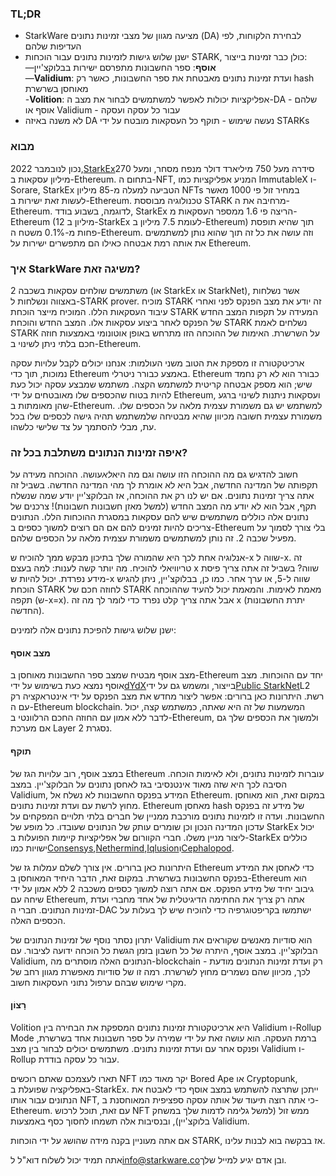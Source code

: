 ### TL;DR

* StarkWare מציעה מגוון של מצבי זמינות נתונים (DA) לבחירת הלקוחות, לפי העדיפות שלהם
* ישנן שלוש גישות לזמינות נתונים עבור הוכחות STARK, כולן כבר זמינות בייצור:\
  —**אוסף**: ספר החשבונות מתפרסם ישירות בבלוקצ'יין\
  —**Validium**: ועדת זמינות נתונים מאבטחת את ספר החשבונות, כאשר רק hash מאוחסן בשרשרת\
  -**Volition**: אפליקציות יכולות לאפשר למשתמשים לבחור את מצב ה-DA שלהם - אוסף או Validium - עבור כל עסקה ועסקה
* לא משנה באיזה DA נעשה שימוש - תוקף כל העסקאות מובטח על ידי STARKs

### מבוא

נכון לנובמבר 2022,[StarkEx](https://starkware.co/starkex/)סידרה מעל 750 מיליארד דולר מנפח מסחר, ומעל 270 מיליון עסקאות ב-Ethereum. בתחום ה-NFT, המניע אפליקציות כמו ImmutableX ו- Sorare, StarkEx הטביעה למעלה מ-85 מיליון NFTs במחיר זול פי 1000 מאשר לעשות זאת ישירות ב-Ethereum. טכנולוגיה מבוססת STARK מרחיבה את ה-Ethereum. לדוגמה, בשבוע בודד, StarkEx הריצה פי 1.6 ממספר העסקאות מ-Ethereum (12 מיליון ב-StarkEx לעומת 7.5 מיליון ב-Ethereum) תוך שהיא תופסת פחות מ-0.1% משטח ה-Ethereum. וזה עושה את כל זה תוך שהוא נותן למשתמשים את אותה רמת אבטחה כאילו הם מתפשרים ישירות על Ethereum.

### איך StarkWare משיגה זאת?

משתמשים שולחים עסקאות בשכבה 2 (או StarkEx או StarkNet), אשר נשלחות באצווה ונשלחות ל-STARK prover. מוכיח STARK זה יודע את מצב הפנקס לפני ואחרי עיבוד העסקאות הללו. המוכיח מייצר הוכחת STARK המעידה על תקפות המצב החדש של הפנקס לאחר ביצוע עסקאות אלו. המצב החדש והוכחת STARK נשלחים לאמת STARK על השרשרת. האימות של ההוכחה הזו מתרחש באופן אוטונומי באמצעות חוזה חכם בלתי ניתן לשינוי ב-Ethereum.

ארכיטקטורה זו מספקת את הטוב משני העולמות: אנחנו יכולים לקבל עלויות עסקה נמוכות, תוך כדי Ethereum באמצע כבורר ניטרלי. Ethereum כבורר הוא לא רק נחמד שיש; הוא מספק אבטחה קריטית למשתמש הקצה. משתמש שמבצע עסקה יכול כעת להיות בטוח שהכספים שלו מאובטחים על ידי Ethereum, ועסקאות ניתנות לשינוי ברגע שהן מאומתות ב-Ethereum. למשתמש יש גם משמורת עצמית מלאה על הכספים שלו. משמורת עצמית חשובה מכיוון שהיא מבטיחה שלמשתמש תהיה גישה לכספים שלו בכל עת, מבלי להסתמך על צד שלישי כלשהו.

### איפה זמינות הנתונים משתלבת בכל זה?

חשוב להדגיש גם מה ההוכחה הזו עושה וגם מה היא*לא*עושה. ההוכחה מעידה על תקפותה של המדינה החדשה, אבל היא לא אומרת לך מהי המדינה החדשה. בשביל זה אתה צריך זמינות נתונים. אם יש לנו רק את ההוכחה, אז הבלוקצ'יין יודע שמה שנשלח תקף, אבל הוא לא יודע מה המצב החדש (למשל מאזן חשבונות חשבונות)! צרכנים של נתונים אלה כוללים משתמשים שיש להם עסקאות במסגרת ההוכחות הללו. הנתונים צריכים להיות זמינים להם אם הם רוצים למשוך כספים ב-Ethereum בלי צורך לסמוך על מפעיל שכבה 2. זה נותן למשתמשים משמורת עצמית מלאה על הכספים שלהם.

אנלוגיה אחת לכך היא שהמורה שלך בתיכון מבקש ממך להוכיח ש-x שווה ל-x. זה טריוויאלי להוכיח. מה יותר קשה לענות: למה בעצם x שווה? בשביל זה אתה צריך פיסת מידע נפרדת. יכול להיות ש-x שווה ל-5, או ערך אחר. כמו כן, בבלוקצ'יין, ניתן להגיש הוכחת STARK לחוזה חכם של STARK מאמת לאימות. והמאמת יכול להעיד שההוכחה תקפה (ש-x=x). אבל אתה צריך קלט נפרד כדי לומר לך מה זה x (יתרת החשבונות החדשה).

ישנן שלוש גישות להפיכת נתונים אלה לזמינים:

#### מצב אוסף

מצב אוסף מבטיח שמצב ספר החשבונות מאוחסן ב-Ethereum יחד עם ההוכחות. מצב אוסף נמצא כעת בשימוש על ידי[dYdX](https://dydx.exchange/)בייצור, ומשמש גם על ידי[Public StarkNet](http://starknet.io/)L2 רשת. היתרונות כאן ברורים: אפשר ליצור מחדש את מצב הפנקס על ידי אינטראקציה רק עם ה-Ethereum blockchain. המשמעות של זה היא שאתה, כמשתמש קצה, יכול לדבר ללא אמון עם החוזה החכם הרלוונטי ב-Ethereum, ולמשוך את הכספים שלך גם אם מערכת Layer 2 נסגרת.

#### תוקף

במצב אוסף, רוב עלויות הגז של Ethereum עוברות לזמינות נתונים, ולא לאימות הוכחה. הסיבה לכך היא שזה מאוד אינטנסיבי בגז לאחסן נתונים על הבלוקצ'יין. במצב Validium, המידע בפנקס החשבונות לא נשלח אל Ethereum. במקום זאת, הוא מאוחסן מחוץ לרשת עם ועדת זמינות נתונים. Ethereum מאחסן hash של מידע זה בפנקס החשבונות. ועדה זו לזמינות נתונים מורכבת ממניין של חברים בלתי תלויים המפקחים על עדכון המדינה הנכון וכן שומרים עותק של הנתונים שעובדו. כל מופע של StarkEx יכול ליצור מניין משלו. חברי הקוורום של אפליקציות קיימות הפועלות ב-StarkEx כוללים ישויות כמו[Consensys](https://consensys.net/),[Nethermind](https://nethermind.io/),[Iqlusion](https://iqlusion.io/)ו[Cephalopod](https://cephalopod.equipment/).

היתרונות כאן ברורים. אין צורך לשלם עמלות גז של Ethereum כדי לאחסן את המידע בפנקס החשבונות בשרשרת. במקום זאת, הדבר היחיד המאוחסן ב-Ethereum הוא גיבוב יחיד של מידע הפנקס. אם אתה רוצה למשוך כספים משכבה 2 ללא אמון על ידי שיחה עם Ethereum, אתה רק צריך את החתימה הדיגיטלית של אחד מחברי ועדת זמינות הנתונים. חברי ה-DAC ישתמשו בקריפטוגרפיה כדי להוכיח שיש לך בעלות על הכספים האלה.

יתרון נסתר נוסף של זמינות הנתונים של Validium הוא סודיות מאנשים שקוראים את הבלוקצ'יין. במצב אוסף, היתרה של כל חשבון בזמן הגשת כל הוכחה ידועה לציבור. עם Validium, הנתונים האלה מוסתרים מה-blockchain - רק ועדת זמינות הנתונים מודעת לכך, מכיוון שהם נשמרים מחוץ לשרשרת. רמה זו של סודיות מאפשרת מגוון רחב של מקרי שימוש שבהם ערפול נתוני העסקאות חשוב.

#### רָצוֹן

Volition היא ארכיטקטורת זמינות נתונים המספקת את הבחירה בין Validium ו-Rollup Mode ברמת העסקה. הוא עושה זאת על ידי שמירה על ספר חשבונות אחד בשרשרת, ופנקס אחר עם ועדת זמינות נתונים. משתמשים יכולים לבחור בין מצב Validium ו-Rollup עבור כל עסקה בודדת.

תארו לעצמכם שאתם רוכשים NFT יקר מאוד כמו Bored Ape או Cryptopunk, באפליקציה שפועלת ב-StarkEx. ייתכן שתרצה להשתמש במצב אוסף כדי לאבטח את הנתונים עבור אותו NFT, כי אתה רוצה תיעוד של אותה עסקה ספציפית המאוחסנת ב-Ethereum. עם זאת, תוכל לרכוש NFT ממש זול (למשל גלימה לדמות שלך במשחק בלוקצ'יין), ובנסיבות אלה תשמחו לחסוך כסף באמצעות Validium.

אם אתה מעוניין בקנה מידה שהושג על ידי הוכחות STARK, אז בבקשה בוא לבנות עלינו.



אתה תמיד יכול לשלוח דוא"ל ל[info@starkware.co](mailto:info@starkware.co)ובן אדם יגיע למייל שלך.